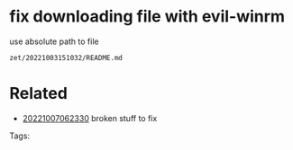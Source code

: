 # fix downloading file with evil-winrm
use absolute path to file

` zet/20221003151032/README.md `

# Related

- [20221007062330](/zet/20221007062330/README.md) broken stuff to fix

Tags:

    

